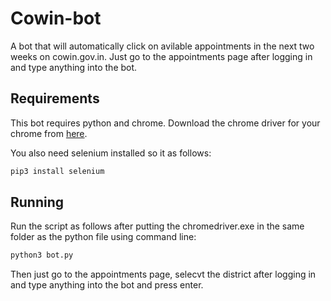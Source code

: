 # Cowin-bot

A bot that will automatically click on avilable appointments in the next two weeks on cowin.gov.in. Just go to the appointments page after logging in and type anything into the bot.

## Requirements

This bot requires python and chrome. Download the chrome driver for your chrome from [here](https://discord.com/channels/687602943532204080/687602943532204168/840588892608528435).

You also need selenium installed so it as follows: 

```bash
pip3 install selenium
```

## Running

Run the script as follows after putting the chromedriver.exe in the same folder as the python file using command line:

```bash
python3 bot.py
```

Then just go to the appointments page, selecvt the district after logging in and type anything into the bot and press enter.